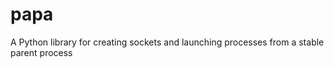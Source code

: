 papa
====

A Python library for creating sockets and launching processes from a stable parent process
